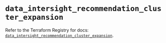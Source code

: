 # `data_intersight_recommendation_cluster_expansion`

Refer to the Terraform Registry for docs: [`data_intersight_recommendation_cluster_expansion`](https://registry.terraform.io/providers/ciscodevnet/intersight/1.0.71/docs/data-sources/recommendation_cluster_expansion).
